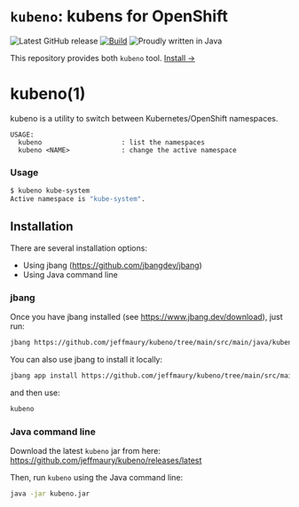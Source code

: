 # `kubeno`: kubens for OpenShift

![Latest GitHub release](https://img.shields.io/github/release/jeffmaury/kubeno.svg)
[![Build](https://github.com/jeffmaury/kubeno/workflows/Build/badge.svg)](https://github.com/jeffmaury/kubeno/actions?query=workflow%3A"Build")
![Proudly written in Java](https://img.shields.io/badge/written%20in-Java-ff69b4.svg)

This repository provides both `kubeno` tool.
[Install &rarr;](#installation)


# kubeno(1)

kubeno is a utility to switch between Kubernetes/OpenShift namespaces.

```
USAGE:
  kubeno                    : list the namespaces
  kubeno <NAME>             : change the active namespace
```


### Usage

```sh
$ kubeno kube-system
Active namespace is "kube-system".
```


## Installation

There are several installation options:

- Using jbang (https://github.com/jbangdev/jbang)
- Using Java command line

### jbang

Once you have jbang installed (see https://www.jbang.dev/download), just run:

```sh
jbang https://github.com/jeffmaury/kubeno/tree/main/src/main/java/kubeno.java
```

You can also use jbang to install it locally:

```sh
jbang app install https://github.com/jeffmaury/kubeno/tree/main/src/main/java/kubeno.java
```

and then use:

```sh
kubeno
```

### Java command line

Download the latest `kubeno` jar from here: https://github.com/jeffmaury/kubeno/releases/latest

Then, run `kubeno` using the Java command line:

```sh
java -jar kubeno.jar
```

